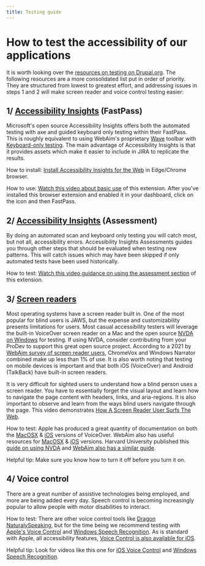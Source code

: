 ```yaml
---
title: Testing guide
---
```


# How to test the accessibility of our applications

It is worth looking over the [resources on testing on Drupal.org](https://www.drupal.org/docs/accessibility/how-to-do-an-accessibility-review). The following resources are a more consolidated list put in order of priority. They are structured from lowest to greatest effort, and addressing issues in steps 1 and 2 will make screen reader and voice control testing easier:

## 1/ [Accessibility Insights](https://accessibilityinsights.io/) (FastPass)

Microsoft's open source Accessibility Insights offers both the automated testing with axe and guided keyboard only testing within their FastPass. This is roughly equivalent to using WebAim's proprietary [Wave](https://wave.webaim.org/) toolbar with [Keyboard-only testing](https://webaim.org/techniques/keyboard/). The main advantage of Accessibility Insights is that it provides assets which make it easier to include in JIRA to replicate the results.

How to install: [Install Accessibility Insights for the Web](https://accessibilityinsights.io/downloads/) in Edge/Chrome browser.

How to use: [Watch this video about basic use](https://www.youtube.com/watch?v=XVvBJoEe4Is&ab_channel=AccessibilityInsights) of this extension. After you've installed this browser extension and enabled it in your dashboard, click on the icon and then FastPass.

## 2/ [Accessibility Insights](https://accessibilityinsights.io/) (Assessment)

By doing an automated scan and keyboard only testing you will catch most, but not all, accessibility errors. Accessibility Insights Assessments guides you through other steps that should be evaluated when testing new patterns. This will catch issues which may have been skipped if only automated tests have been used historically.

How to test: [Watch this video guidance on using the assessment section](https://www.youtube.com/watch?v=XVvBJoEe4Is&ab_channel=AccessibilityInsights) of this extension.

## 3/ [Screen readers](https://www.sarasoueidan.com/blog/testing-environment-setup/)

Most operating systems have a screen reader built in. One of the most popular for blind users is JAWS, but the expense and customizability presents limitations for users. Most casual accessibility testers will leverage the built-in VoiceOver screen reader on a Mac and the open source [NVDA on Windows](https://www.nvaccess.org/download/) for testing. If using NVDA, consider contributing from your ProDev to support this great open source project. According to a 2021 by [WebAim survey of screen reader users](https://webaim.org/projects/screenreadersurvey9/), ChromeVox and Windows Narrator combined make up less than 1% of use. It is also worth noting that testing on mobile devices is important and that both iOS (VoiceOver) and Android (TalkBack) have built-in screen readers.

It is very difficult for sighted users to understand how a blind person uses a screen reader. You have to essentially forget the visual layout and learn how to navigate the page content with headers, links, and aria-regions. It is also important to observe and learn from the ways blind users navigate through the page. This video demonstrates [How A Screen Reader User Surfs The Web](https://www.youtube.com/watch?v=OUDV1gqs9GA).

How to test: Apple has produced a great quantity of documentation on both the [MacOSX](https://support.apple.com/en-gb/guide/voiceover/welcome/mac) & [iOS](https://support.apple.com/en-gb/guide/iphone/iph3e2e415f/ios) versions of VoiceOver. WebAim also has useful resources for [MacOSX](https://webaim.org/articles/voiceover/) & [iOS](https://webaim.org/articles/voiceover/mobile) versions. Harvard University published this [guide on using NVDA](https://accessibility.huit.harvard.edu/nvda) and [WebAim also has a similar guide](https://webaim.org/articles/nvda/).

Helpful tip: Make sure you know how to turn it off before you turn it on.

## 4/ Voice control

There are a great number of assistive technologies being employed, and more are being added every day. Speech control is becoming increasingly popular to allow people with motor disabilities to interact.

How to test: There are other voice control tools like [Dragon NaturalySpeaking](https://webaim.org/blog/at-experiment-dragon/), but for the time being we recommend testing with [Apple's Voice Control](https://support.apple.com/en-us/HT210539) and [Windows Speech Recognition](https://support.microsoft.com/en-us/windows/windows-speech-recognition-commands-9d25ef36-994d-f367-a81a-a326160128c7#WindowsVersion=Windows_11). As is standard with Apple, all accessibility features, [Voice Control is also available for iOS](https://support.apple.com/en-us/HT210417).

Helpful tip: Look for videos like this one for [iOS Voice Control](https://www.youtube.com/watch?v=eg22JaZWAgs&t=2s&ab_channel=AppleSupport) and [Windows Speech Recognition](https://www.youtube.com/watch?v=s4i-REZeHVg&t=11s&ab_channel=IanDixon).
